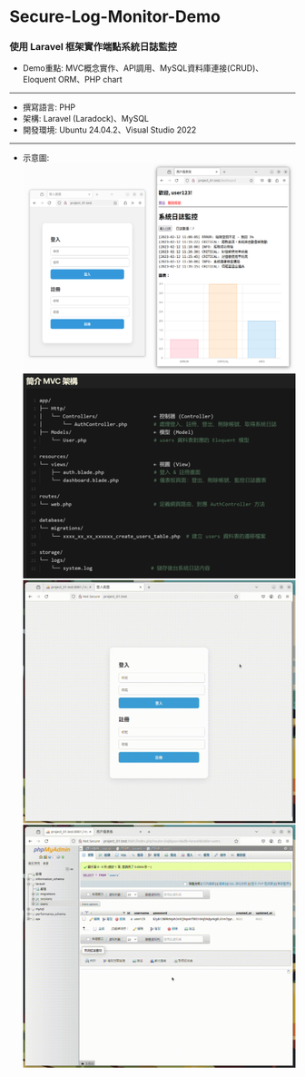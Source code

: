 # Secure-Log-Monitor-Demo  
### 使用 Laravel 框架實作端點系統日誌監控  
- Demo重點: MVC概念實作、API調用、MySQL資料庫連接(CRUD)、Eloquent ORM、PHP chart  
---
- 撰寫語言: PHP  
- 架構: Laravel (Laradock)、MySQL  
- 開發環境: Ubuntu 24.04.2、Visual Studio 2022  
---  
- 示意圖:  
![image](https://github.com/LN0330/Secure-Log-Monitor-Demo/blob/main/GIF/1.png)  
![image](https://github.com/LN0330/Secure-Log-Monitor-Demo/blob/main/GIF/2.png)  
![image](https://github.com/LN0330/Secure-Log-Monitor-Demo/blob/main/GIF/03.gif)  
![image](https://github.com/LN0330/Secure-Log-Monitor-Demo/blob/main/GIF/04.gif)  
